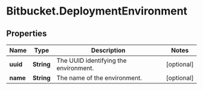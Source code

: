 # Bitbucket.DeploymentEnvironment

## Properties

Name | Type | Description | Notes
------------ | ------------- | ------------- | -------------
**uuid** | **String** | The UUID identifying the environment. | [optional] 
**name** | **String** | The name of the environment. | [optional] 


